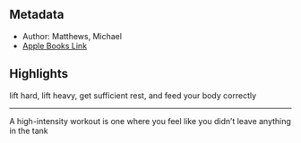 ## Metadata
- Author: Matthews, Michael
- [Apple Books Link](ibooks://assetid/A17F92C9C21EDE29EA72298892364465)

## Highlights
lift hard, lift heavy, get sufficient rest, and feed your body correctly

---
A high-intensity workout is one where you feel like you didn’t leave anything in the tank